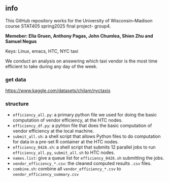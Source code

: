 ## info
This GitHub repository works for the University of Wisconsin–Madison course STAT405 spring2025 final project- group4.

**Memeber: Ella Gruen, Anthony Pagas, John Chumlea, Shien Zhu and Samuel Negus**

Keys: Linux, emacs, HTC, NYC taxi

We conduct an analysis on answering which taxi vendor is the most time efficient to take during any day of the week.

### get data
https://www.kaggle.com/datasets/chilam/nyctaxis

### structure
- `efficiency_all.py`: a primary python file we used for doing the basic computation of vendor efficiency, at the HTC nodes.
- `efficiency_df.py`: a pyhton file that does the basic computation of vendor efficiency at the local machine.
- `submit_all.sh`: a shell script that allows Python files to do computation for data in a pre-set R container at the HTC nodes.
- `efficiency_0426.sh`: a shell script that submits 12 parallel jobs to run `efficiency_all.py`, `submit_all.sh` to HTC nodes.
- `names.list`: give a queue list for `efficiency_0426.sh` submitting the jobs.
- `vendor_efficiency_*.csv`: the cleaned computed results `.csv` files.
- `combine.sh`: combine all `vendor_efficiency_*.csv` to `vendor_efficiency_summary.csv`
